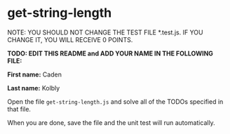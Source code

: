# get-string-length

NOTE: YOU SHOULD NOT CHANGE THE TEST FILE *.test.js. IF YOU CHANGE IT, YOU WILL RECEIVE 0 POINTS.

**TODO: EDIT THIS README and ADD YOUR NAME IN THE FOLLOWING FILE:**

**First name:** Caden

**Last name:** Kolbly

Open the file `get-string-length.js` and solve all of the TODOs specified in that file.

When you are done, save the file and the unit test will run automatically.
